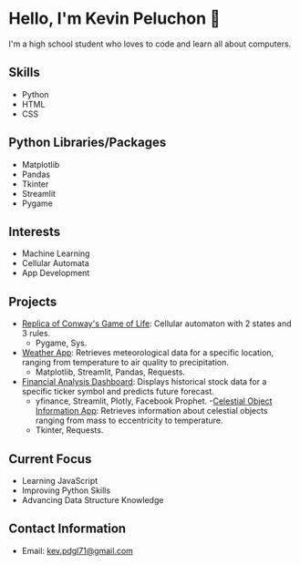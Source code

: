# Hello, I'm Kevin Peluchon 👋

I'm a high school student who loves to code and learn all about computers.

## Skills
- Python
- HTML
- CSS

## Python Libraries/Packages
- Matplotlib
- Pandas
- Tkinter
- Streamlit
- Pygame

## Interests
- Machine Learning
- Cellular Automata
- App Development

## Projects
- [Replica of Conway's Game of Life](https://github.com/kpeluchon72/Cylindrical-Conways-Game-of-Life): Cellular automaton with 2 states and 3 rules.
  - Pygame, Sys.
- [Weather App](https://github.com/kpeluchon72/Weather-App): Retrieves meteorological data for a specific location, ranging from temperature to air quality to precipitation.
  - Matplotlib, Streamlit, Pandas, Requests.
- [Financial Analysis Dashboard](https://github.com/kpeluchon72/Financial-Analysis-Dashboard): Displays historical stock data for a specific ticker symbol and predicts future forecast.
  - yfinance, Streamlit, Plotly, Facebook Prophet.
-[Celestial Object Information App](https://github.com/kpeluchon72/Celestial-Object-Info-App): Retrieves information about celestial objects ranging from mass to eccentricity to temperature.
  - Tkinter, Requests.

## Current Focus
- Learning JavaScript
- Improving Python Skills
- Advancing Data Structure Knowledge

## Contact Information
- Email: [kev.pdgl71@gmail.com](mailto:kev.pdgl71@gmail.com)
